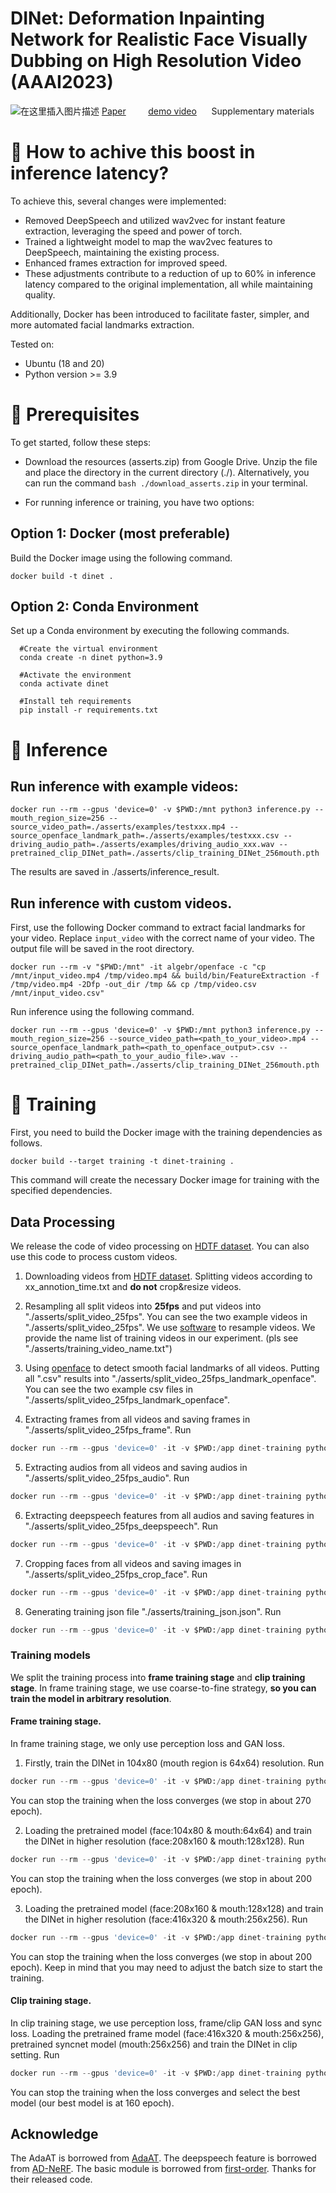 # DINet: Deformation Inpainting Network for Realistic Face Visually Dubbing on High Resolution Video (AAAI2023)
![在这里插入图片描述](https://img-blog.csdnimg.cn/178c6b3ec0074af7a2dcc9ef26450e75.png)
[Paper](https://fuxivirtualhuman.github.io/pdf/AAAI2023_FaceDubbing.pdf) &nbsp;&nbsp;&nbsp;&nbsp;&nbsp;&nbsp;&nbsp;     [demo video](https://www.youtube.com/watch?v=UU344T-9h7M&t=6s)  &nbsp;&nbsp;&nbsp;&nbsp; Supplementary materials


# 🤔 How to achive this boost in inference latency?

To achieve this, several changes were implemented:
- Removed DeepSpeech and utilized wav2vec for instant feature extraction, leveraging the speed and power of torch.
- Trained a lightweight model to map the wav2vec features to DeepSpeech, maintaining the existing process.
- Enhanced frames extraction for improved speed.
- These adjustments contribute to a reduction of up to 60% in inference latency compared to the original implementation, all while maintaining quality.

Additionally, Docker has been introduced to facilitate faster, simpler, and more automated facial landmarks extraction.

Tested on:
- Ubuntu (18 and 20)
- Python version >= 3.9

# 📖 Prerequisites
To get started, follow these steps:

- Download the resources (asserts.zip) from Google Drive. Unzip the file and place the directory in the current directory (./). Alternatively, you can run the command `bash ./download_asserts.zip` in your terminal.

- For running inference or training, you have two options:

## Option 1: Docker (most preferable)

Build the Docker image using the following command.
  
  ```
  docker build -t dinet . 
```


## Option 2: Conda Environment

Set up a Conda environment by executing the following commands.

```
  #Create the virtual environment 
  conda create -n dinet python=3.9

  #Activate the environment
  conda activate dinet

  #Install teh requirements 
  pip install -r requirements.txt
```


# 🚀 Inference

## Run inference with example videos: 

  ```
docker run --rm --gpus 'device=0' -v $PWD:/mnt python3 inference.py --mouth_region_size=256 --source_video_path=./asserts/examples/testxxx.mp4 --source_openface_landmark_path=./asserts/examples/testxxx.csv --driving_audio_path=./asserts/examples/driving_audio_xxx.wav --pretrained_clip_DINet_path=./asserts/clip_training_DINet_256mouth.pth  
```

The results are saved in ./asserts/inference_result.

## Run inference with custom videos. 
First, use the following Docker command to extract facial landmarks for your video. Replace `input_video` with the correct name of your video. The output file will be saved in the root directory.

  ```
  docker run --rm -v "$PWD:/mnt" -it algebr/openface -c "cp /mnt/input_video.mp4 /tmp/video.mp4 && build/bin/FeatureExtraction -f /tmp/video.mp4 -2Dfp -out_dir /tmp && cp /tmp/video.csv /mnt/input_video.csv" 
```

Run inference using the following command.

```
docker run --rm --gpus 'device=0' -v $PWD:/mnt python3 inference.py --mouth_region_size=256 --source_video_path=<path_to_your_video>.mp4 --source_openface_landmark_path=<path_to_openface_output>.csv --driving_audio_path=<path_to_your_audio_file>.wav --pretrained_clip_DINet_path=./asserts/clip_training_DINet_256mouth.pth  
```

# 🧠 Training
First, you need to build the Docker image with the training dependencies as follows.

  ```
  docker build --target training -t dinet-training . 
```
This command will create the necessary Docker image for training with the specified dependencies.

## Data Processing
We release the code of video processing on [HDTF dataset](https://github.com/MRzzm/HDTF). You can also use this code to process custom videos.

 1. Downloading videos from [HDTF dataset](https://github.com/MRzzm/HDTF). Splitting videos according to xx_annotion_time.txt and **do not** crop&resize videos.
 2. Resampling all split videos into **25fps** and put videos into "./asserts/split_video_25fps". You can see the two example videos in "./asserts/split_video_25fps". We use [software](http://www.pcfreetime.com/formatfactory/cn/index.html) to resample videos. We provide the name list of training videos in  our experiment. (pls see "./asserts/training_video_name.txt")
 3. Using [openface](https://github.com/TadasBaltrusaitis/OpenFace) to detect smooth facial landmarks of all videos. Putting all ".csv" results into "./asserts/split_video_25fps_landmark_openface". You can see the two example csv files in "./asserts/split_video_25fps_landmark_openface".

 4. Extracting frames from all videos and saving frames in "./asserts/split_video_25fps_frame". Run 
```python 
docker run --rm --gpus 'device=0' -it -v $PWD:/app dinet-training python3 data_processing.py --extract_video_frame --source_video_dir <PATH_TO_DATASET>
```
 5. Extracting audios from all videos and saving audios in "./asserts/split_video_25fps_audio". Run 
 ```python 
docker run --rm --gpus 'device=0' -it -v $PWD:/app dinet-training python3 data_processing.py --extract_audio --source_video_dir <PATH_TO_DATASET>
```
 6. Extracting deepspeech features from all audios and saving features in "./asserts/split_video_25fps_deepspeech". Run 
  ```python 
docker run --rm --gpus 'device=0' -it -v $PWD:/app dinet-training python3 data_processing.py --extract_deep_speech
```
 7.  Cropping faces from all videos and saving images in "./asserts/split_video_25fps_crop_face". Run
   ```python 
docker run --rm --gpus 'device=0' -it -v $PWD:/app dinet-training python3 data_processing.py --crop_face
```
 8. Generating training json file "./asserts/training_json.json". Run
   ```python 
docker run --rm --gpus 'device=0' -it -v $PWD:/app dinet-training python3 data_processing.py --generate_training_json
```

### Training models
We split the training process into **frame training stage** and **clip training stage**. In frame training stage, we use coarse-to-fine strategy, **so you can train the model in arbitrary resolution**.

#### Frame training stage.
In frame training stage, we only use perception loss and GAN loss.

 1. Firstly, train the DINet in 104x80 (mouth region is 64x64) resolution. Run 
   ```python 
docker run --rm --gpus 'device=0' -it -v $PWD:/app dinet-training python3 train_DINet_frame.py --augment_num=32 --mouth_region_size=64 --batch_size=24 --result_path=./asserts/training_model_weight/frame_training_64
```
You can stop the training when the loss converges (we stop in about 270 epoch).

 2. Loading the pretrained model (face:104x80 & mouth:64x64) and train the DINet in higher resolution (face:208x160 & mouth:128x128). Run
   ```python 
docker run --rm --gpus 'device=0' -it -v $PWD:/app dinet-training python3 train_DINet_frame.py --augment_num=100 --mouth_region_size=128 --batch_size=80 --coarse2fine --coarse_model_path=./asserts/training_model_weight/frame_training_64/xxxxxx.pth --result_path=./asserts/training_model_weight/frame_training_128
```
You can stop the training when the loss converges (we stop in about 200 epoch).

 3. Loading the pretrained model (face:208x160 & mouth:128x128) and train the DINet in higher resolution (face:416x320 & mouth:256x256). Run
   ```python 
docker run --rm --gpus 'device=0' -it -v $PWD:/app dinet-training python3 train_DINet_frame.py --augment_num=20 --mouth_region_size=256 --batch_size=12 --coarse2fine --coarse_model_path=./asserts/training_model_weight/frame_training_128/xxxxxx.pth --result_path=./asserts/training_model_weight/frame_training_256
```
You can stop the training when the loss converges (we stop in about 200 epoch). Keep in mind that you may need to adjust the batch size to start the training. 

#### Clip training stage.
In clip training stage, we use perception loss, frame/clip GAN loss and sync loss. Loading the pretrained frame model (face:416x320 & mouth:256x256), pretrained syncnet model (mouth:256x256) and train the DINet in clip setting. Run
   ```python 
docker run --rm --gpus 'device=0' -it -v $PWD:/app dinet-training python3 train_DINet_clip.py --augment_num=3 --mouth_region_size=256 --batch_size=3 --pretrained_syncnet_path=./asserts/syncnet_256mouth.pth --pretrained_frame_DINet_path=./asserts/training_model_weight/frame_training_256/xxxxxx.pth --result_path=./asserts/training_model_weight/clip_training_256
```
You can stop the training when the loss converges and select the best model (our best model is at 160 epoch).

## Acknowledge
The AdaAT is borrowed from [AdaAT](https://github.com/MRzzm/AdaAT). The deepspeech feature is borrowed from [AD-NeRF](https://github.com/YudongGuo/AD-NeRF). The basic module is borrowed from [first-order](https://github.com/AliaksandrSiarohin/first-order-model). Thanks for their released code.